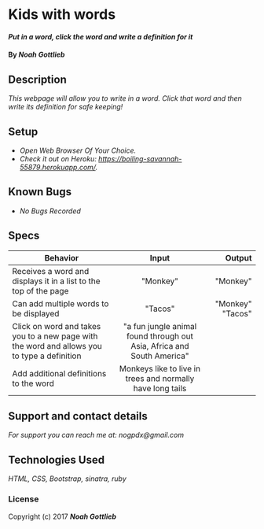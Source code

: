 # Kids with words

#### _Put in a word, click the word and write a definition for it_

#### By _**Noah Gottlieb**_

## Description

_This webpage will allow you to write in a word. Click that word and then write its definition for safe keeping!_

## Setup

* _Open Web Browser Of Your Choice._
* _Check it out on Heroku: https://boiling-savannah-55879.herokuapp.com/._

## Known Bugs

* _No Bugs Recorded_

## Specs

| Behavior    |  Input        | Output |
| ------------- |:-------------:| -----:|
| Receives a word and displays it in a list to the top of the page | "Monkey" | "Monkey" |
| Can add multiple words to be displayed | "Tacos" | "Monkey" "Tacos" |
| Click on word and takes you to a new page with the word and allows you to type a definition |  "a fun jungle animal found through out Asia, Africa and South America" |
| Add additional definitions to the word| Monkeys like to live in trees and normally have long tails |

## Support and contact details

_For support you can reach me at:_
_nogpdx@gmail.com_

## Technologies Used

_HTML, CSS, Bootstrap, sinatra, ruby_

### License

Copyright (c) 2017 **_Noah Gottlieb_**
